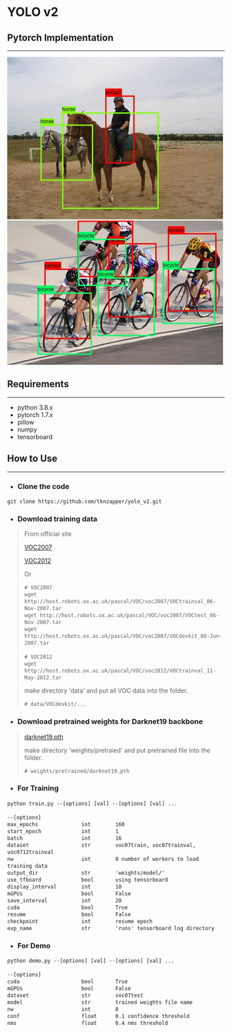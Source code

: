 # YOLO v2 #
## Pytorch Implementation ##
***
<img src='./data/test/demo1.jpg' width='500' height='375'></img>
<img src='./data/test/demo2.jpg' width='500' height='333'></img>
## Requirements ##
***
* python 3.8.x
* pytorch 1.7.x
* pillow
* numpy
* tensorboard

## How to Use ##
***
* ### Clone the code
```
git clone https://github.com/tknzapper/yolo_v2.git
```

* ### Download training data
> From official site
> 
> [VOC2007](http://host.robots.ox.ac.uk/pascal/VOC/voc2007/)
> 
> [VOC2012](http://host.robots.ox.ac.uk/pascal/VOC/voc2012/)
> 
> Or
> ```
> # VOC2007
> wget http://host.robots.ox.ac.uk/pascal/VOC/voc2007/VOCtrainval_06-Nov-2007.tar
> wget http://host.robots.ox.ac.uk/pascal/VOC/voc2007/VOCtest_06-Nov-2007.tar
> wget http://host.robots.ox.ac.uk/pascal/VOC/voc2007/VOCdevkit_08-Jun-2007.tar
> 
> # VOC2012
> wget http://host.robots.ox.ac.uk/pascal/VOC/voc2012/VOCtrainval_11-May-2012.tar
> ```
> make directory 'data'
> and put all VOC data into the folder.
>
> ```
> # data/VOCdevkit/...
> ```

* ### Download pretrained weights for Darknet19 backbone
>   [darknet19.pth](https://drive.google.com/file/d/17rdAncS-Qzkz5N-Fmi4VGODfeDg7oLja/view?usp=sharing, "Download")
> 
> make directory 'weights/pretraied' and put pretrained file into the folder. 
> ```
> # weights/pretrained/darknet19.pth
> ```

* ### For Training
```
python train.py --[options] [val] --[options] [val] ...

--[options]
max_epochs              int        160
start_epoch             int        1
batch                   int        16
dataset                 str        voc07train, voc07trainval, voc0712trainval
nw                      int        8 number of workers to load training data
output_dir              str        'weights/model/'
use_tfboard             bool       using tensorboard
display_interval        int        10
mGPUs                   bool       False
save_interval           int        20
cuda                    bool       True
resume                  bool       False
checkpoint              int        resume epoch
exp_name                str        'runs' tensorboard log directory
```

* ### For Demo
```
python demo.py --[options] [val] --[options] [val] ...

--[options]
cuda                    bool       True
mGPUs                   bool       False
dataset                 str        voc07test
model                   str        trained weights file name
nw                      int        8
conf                    float      0.1 confidence threshold
nms                     float      0.4 nms threshold
```